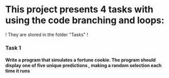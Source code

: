 ﻿
# This project presents 4 tasks with using the code branching and loops: 
! They are stored in the folder "Tasks" !

### Task 1
#### Write a program that simulates a fortune cookie. The program should display one of five unique predictions , making a random selection each time it runs 
